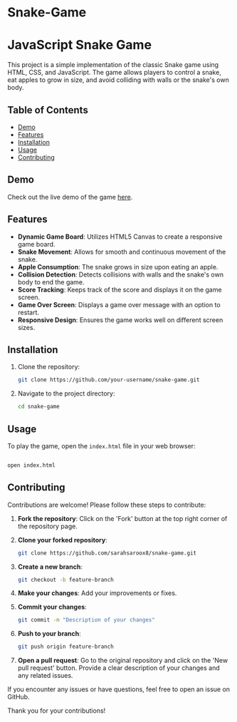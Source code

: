 # Snake-Game
# JavaScript Snake Game

This project is a simple implementation of the classic Snake game using HTML, CSS, and JavaScript. The game allows players to control a snake, eat apples to grow in size, and avoid colliding with walls or the snake's own body. 

## Table of Contents

- [Demo](#demo)
- [Features](#features)
- [Installation](#installation)
- [Usage](#usage)
- [Contributing](#contributing)

## Demo

Check out the live demo of the game [here](#).

## Features

- **Dynamic Game Board**: Utilizes HTML5 Canvas to create a responsive game board.
- **Snake Movement**: Allows for smooth and continuous movement of the snake.
- **Apple Consumption**: The snake grows in size upon eating an apple.
- **Collision Detection**: Detects collisions with walls and the snake's own body to end the game.
- **Score Tracking**: Keeps track of the score and displays it on the game screen.
- **Game Over Screen**: Displays a game over message with an option to restart.
- **Responsive Design**: Ensures the game works well on different screen sizes.

## Installation

1. Clone the repository:
    ```bash
    git clone https://github.com/your-username/snake-game.git
    ```

2. Navigate to the project directory:
    ```bash
    cd snake-game
    ```

## Usage

To play the game, open the `index.html` file in your web browser:
```bash

open index.html
```

## Contributing

Contributions are welcome! Please follow these steps to contribute:

1. **Fork the repository**: Click on the 'Fork' button at the top right corner of the repository page.

2. **Clone your forked repository**:
    ```bash
    git clone https://github.com/sarahsaroox8/snake-game.git
    ```

3. **Create a new branch**:
    ```bash
    git checkout -b feature-branch
    ```

4. **Make your changes**: Add your improvements or fixes.

5. **Commit your changes**:
    ```bash
    git commit -m "Description of your changes"
    ```

6. **Push to your branch**:
    ```bash
    git push origin feature-branch
    ```

7. **Open a pull request**: Go to the original repository and click on the 'New pull request' button. Provide a clear description of your changes and any related issues.

If you encounter any issues or have questions, feel free to open an issue on GitHub.

Thank you for your contributions!

